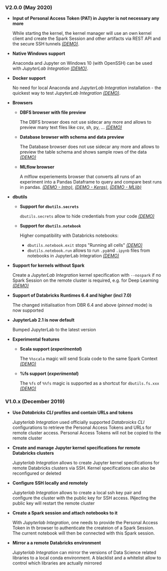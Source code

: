 ### V2.0.0 (May 2020)

- **Input of Personal Access Token (PAT) in Jupyter is not necessary any more**

    While starting the kernel, the kernel manager will use an own kernel client and create the Spark Session and other artifacts via REST API and the secure SSH tunnels *[(DEMO)](docs/v2/news/start-kernelspec.md)*.

- **Native Windows support**

    Anaconda and Jupyter on Windows 10 (with OpenSSH) can be used with *JupyterLab Integration* *[(DEMO)](docs/v2/news/windows.md)*.

- **Docker support**

    No need for local Anaconda and *JupyterLab Integration* installation - the quickest way to test *JupyterLab Integration* *[(DEMO)](docs/v2/news/docker.md)*.

- **Browsers**

    - **DBFS browser with file preview**

        The DBFS browser does not use sidecar any more and allows to preview many text files like csv, sh, py, ... *[(DEMO)](docs/v2/news/dbfs-browser.md)*

    - **Database browser with schema and data preview**

        The Database browser does not use sidecar any more and allows to preview the table schema and shows sample rows of the data *[(DEMO)](docs/v2/news/database-browser.md)*

    - **MLflow browser**

        A mlflow experiements browser that converts all runs of an experiment into a Pandas Dataframe to query and compare best runs in pandas. *[(DEMO - Intro)](docs/v2/news/mlflow-browser-1.md)*, *[(DEMO - Keras)](docs/v2/news/mlflow-browser-2.md)*, *[(DEMO - MLlib)](docs/v2/news/mlflow-browser-3.md)*

- **dbutils**

    - **Support for `dbutils.secrets`**

        `dbutils.secrets` allow to hide credentials from your code *[(DEMO)](docs/v2/news/dbutils.secrets.md)*

    - **Support for `dbutils.notebook`**

        Higher compatibility with Databricks notebooks: 
        - `dbutils.notebook.exit` stops "Running all cells" *[(DEMO)](docs/v2/news/dbutils.notebook.exit.md)* 
        - `dbutils.notebook.run` allows to run `.py`and `.ipynb` files from notebooks in JupyterLab Integration *[(DEMO)](docs/v2/news/dbutils.notebook.run.md)*

- **Support for kernels without Spark**

    Create a *JupyterLab Integration* kernel specification with `--nospark` if no Spark Session on the remote cluster is required, e.g. for Deep Learning *[(DEMO)](docs/v2/news/with-and-without-spark.md)*

- **Support of Databricks Runtimes 6.4 and higher (incl 7.0)**

    The changed initialisation from DBR 6.4 and above (*pinned* mode) is now supported

- **JupyterLab 2.1 is now default**

    Bumped JupyterLab to the latest version

- **Experimental features**

    - **Scala support (*experimental*)**

        The `%%scala` magic will send Scala code to the same Spark Context *[(DEMO)](docs/v2/news/scala-magic.md)*

    - **%fs support (*experimental*)**

        The `%fs` of `%%fs` magic is supported as a shortcut for `dbutils.fs.xxx` *[(DEMO)](docs/v2/news/fs-magic.md)*

### V1.0.x (December 2019)

- **Use *Databricks CLI* profiles and contain URLs and tokens**

    *Jupyterlab Integration* used officially supported *Databroicks CLI* configurations to retrieve the Personal Access Tokens and URLs for remote cluster access. Personal Access Tokens will not be copied to the remote cluster

- **Create and manage Jupyter kernel specifications for remote Databricks clusters**

    *Jupyterlab Integration* allows to create Jupyter kernel specifications for remote Databricks clusters via SSH. Kernel specifications can also be reconfigured or deleted

- **Configure SSH locally and remotely**

    *Jupyterlab Integration* allows to create a local ssh key pair and configure the cluster with the public key for SSH access. INjecting the public key will restart the remote cluster

- **Create a Spark session and attach notebooks to it**

    With *Jupyterlab Integration*, one needs to provide the Personal Access Token in th browser to authenticate the createion of a Spark Session. The current notebook will then be connected with this Spark session.

- **Mirror a a remote Databricks environment**

    *Jupyterlab Integration* can mirror the versions of Data Science related libraries to a local conda environment. A blacklist and a whitelist allow to control which libraries are actually mirrored



